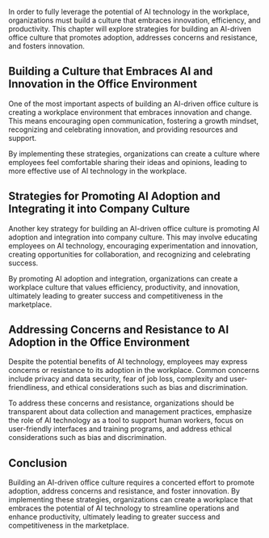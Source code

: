 

In order to fully leverage the potential of AI technology in the workplace, organizations must build a culture that embraces innovation, efficiency, and productivity. This chapter will explore strategies for building an AI-driven office culture that promotes adoption, addresses concerns and resistance, and fosters innovation.

Building a Culture that Embraces AI and Innovation in the Office Environment
----------------------------------------------------------------------------

One of the most important aspects of building an AI-driven office culture is creating a workplace environment that embraces innovation and change. This means encouraging open communication, fostering a growth mindset, recognizing and celebrating innovation, and providing resources and support.

By implementing these strategies, organizations can create a culture where employees feel comfortable sharing their ideas and opinions, leading to more effective use of AI technology in the workplace.

Strategies for Promoting AI Adoption and Integrating it into Company Culture
----------------------------------------------------------------------------

Another key strategy for building an AI-driven office culture is promoting AI adoption and integration into company culture. This may involve educating employees on AI technology, encouraging experimentation and innovation, creating opportunities for collaboration, and recognizing and celebrating success.

By promoting AI adoption and integration, organizations can create a workplace culture that values efficiency, productivity, and innovation, ultimately leading to greater success and competitiveness in the marketplace.

Addressing Concerns and Resistance to AI Adoption in the Office Environment
---------------------------------------------------------------------------

Despite the potential benefits of AI technology, employees may express concerns or resistance to its adoption in the workplace. Common concerns include privacy and data security, fear of job loss, complexity and user-friendliness, and ethical considerations such as bias and discrimination.

To address these concerns and resistance, organizations should be transparent about data collection and management practices, emphasize the role of AI technology as a tool to support human workers, focus on user-friendly interfaces and training programs, and address ethical considerations such as bias and discrimination.

Conclusion
----------

Building an AI-driven office culture requires a concerted effort to promote adoption, address concerns and resistance, and foster innovation. By implementing these strategies, organizations can create a workplace that embraces the potential of AI technology to streamline operations and enhance productivity, ultimately leading to greater success and competitiveness in the marketplace.
